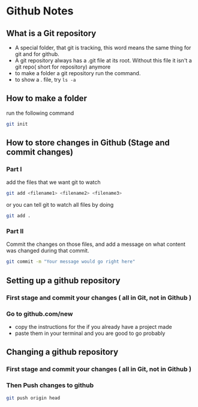 # Github Notes

## What is a Git repository

- A special folder, that git is tracking, this word means the same thing for git and for github.
- A git repository always has a .git file at its root. Without this file it isn't a git repo( short for repository) anymore
- to make a folder a git repository run the command.
- to show a . file, try `ls -a`

## How to make a folder

run the following command

```sh
git init
```

## How to store changes in Github (Stage and commit changes)

### Part I

add the files that we want git to watch

```sh
git add <filename1> <filename2> <filename3>
```

or you can tell git to watch all files by doing

```sh
git add .
```

### Part II

Commit the changes on those files, and add a message on what content was changed during that commit.

```sh
git commit -m "Your message would go right here"
```

## Setting up a github repository

### First stage and commit your changes ( all in Git, not in Github )

### Go to github.com/new

- copy the instructions for the if you already have a project made
- paste them in your terminal and you are good to go probably

## Changing a github repository

### First stage and commit your changes ( all in Git, not in Github )

### Then Push changes to github

```sh
git push origin head
```
